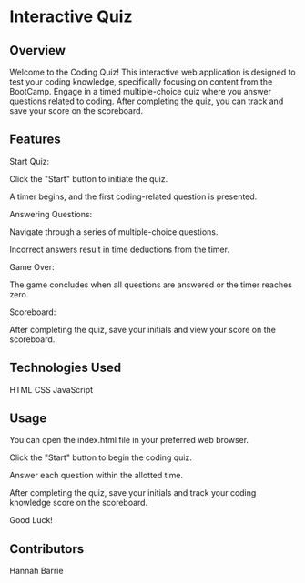 # Interactive Quiz
## Overview
Welcome to the Coding Quiz! This interactive web application is designed to test your coding knowledge, specifically focusing on content from the BootCamp. Engage in a timed multiple-choice quiz where you answer questions related to coding. After completing the quiz, you can track and save your score on the scoreboard.

## Features
Start Quiz:

Click the "Start" button to initiate the quiz.

A timer begins, and the first coding-related question is presented.

Answering Questions:

Navigate through a series of multiple-choice questions.

Incorrect answers result in time deductions from the timer.

Game Over:

The game concludes when all questions are answered or the timer reaches zero.

Scoreboard:

After completing the quiz, save your initials and view your score on the scoreboard.

## Technologies Used
HTML
CSS
JavaScript
## Usage
You can open the index.html file in your preferred web browser.

Click the "Start" button to begin the coding quiz.

Answer each question within the allotted time.

After completing the quiz, save your initials and track your coding knowledge score on the scoreboard.

Good Luck!


## Contributors
Hannah Barrie

